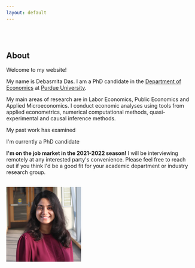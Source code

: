 ```yaml
---
layout: default
---
```


<br>

<!--  <img class="profile-picture" src="sherlock.jpg"> -->


<br>

## About

<!-- <img class="profile-picture" src="me.png"> -->


Welcome to my website!

My name is Debasmita Das. I am a PhD candidate in the [Department of Economics](https://krannert.purdue.edu/academics/economics/) at [Purdue University](https://www.purdue.edu/). 

My main areas of research are in Labor Economics, Public Economics and Applied Microeconomics. I conduct economic analyses using tools from applied econometrics, numerical computational methods, quasi-experimental and causal inference methods. 

My past work has examined 

I'm currently a PhD candidate 

**I'm on the job market in the 2021-2022 season!** I will be interviewing remotely at any interested party's convenience. Please feel free to reach out if you think I'd be a good fit for your academic department or industry research group.


<br> 

<img src="headshot.jpg" style="width:200px;height:200px;">

<br>






<br><br><br>
